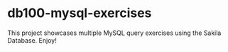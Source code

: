 # db100-mysql-exercises

This project showcases multiple MySQL query exercises using the Sakila Database. Enjoy!
